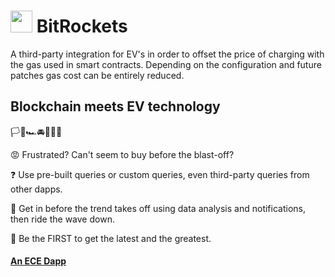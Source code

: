 #  <img src="https://user-images.githubusercontent.com/61543012/194739864-e43dadd1-a5b6-405e-a73d-68881f9861f4.png" height="35" width="35" align-items="center" justify-content="center" /> BitRockets
A third-party integration for EV's in order to offset the price of charging with the gas used in smart contracts. Depending on the configuration and future patches gas cost can be entirely reduced.

## Blockchain meets EV technology
🏳️🏁🏎️🚘🚨🚗⛽

😡 Frustrated? Can't seem to buy before the blast-off? 

❓ Use pre-built queries or custom queries, even third-party queries from other dapps.

🔺 Get in before the trend takes off using data analysis and notifications, then ride the wave down.

🚩 Be the FIRST to get the latest and the greatest.

#### [An ECE Dapp](https://github.com/eliascharlese)
